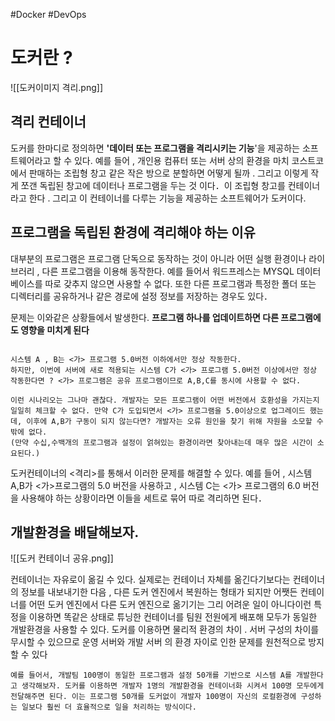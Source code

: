 #Docker #DevOps 
# 도커란 ? 
![[도커이미지 격리.png]]
## 격리 컨테이너 

도커를 한마디로 정의하면 **'데이터 또는 프로그램을 격리시키는 기능**'을 제공하는 소프트웨어라고 할 수 있다. 예를 들어 , 개인용 컴퓨터 또는 서버 상의 환경을 마치 코스트코에서 판매하는 조립형 창고 같은 작은 방으로 분할하면 어떻게 될까 . 그리고 이렇게 작게 쪼갠 독립된 창고에 데이터나 프로그램을 두는 것 이다．이 조립형 창고를 컨테이너라고 한다 . 그리고 이 컨테이너를 다루는 기능을 제공하는 소프트웨어가 도커이다. 

## 프로그램을 독립된 환경에 격리해야 하는 이유

대부분의 프로그램은 프로그램 단독으로 동작하는 것이 아니라 어떤 실행 환경이나 라이브러리 , 다른 프로그램을 이용해 동작한다. 예를 들어서 워드프레스는 MYSQL 데이터베이스를 따로 갖추지 않으면 사용할 수 없다. 또한 다른 프로그램과 특정한 폴더 또는 디렉터리를 공유하거나 같은 경로에 설정 정보를 저장하는 경우도 있다．

문제는 이와같은 상황들에서 발생한다. **프로그램 하나를 업데이트하면 다른 프로그램에도 영향을 미치게 된다**

```

시스템 A , B는 <가> 프로그램 5.0버전 이하에서만 정상 작동한다. 
하지만, 이번에 서버에 새로 적용되는 시스템 C가 <가> 프로그램 5.0버전 이상에서만 정상 작동한다면 ? <가> 프로그램은 공유 프로그램이므로 A,B,C를 동시에 사용할 수 없다. 

이런 시나리오는 그나마 괜찮다. 개발자는 모든 프로그램이 어떤 버전에서 호환성을 가지는지 일일히 체크할 수 없다. 만약 C가 도입되면서 <가> 프로그램을 5.0이상으로 업그레이드 했는데, 이후에 A,B가 구동이 되지 않는다면? 개발자는 오류 원인을 찾기 위해 자원을 소모할 수 밖에 없다. 
(만약 수십,수백개의 프로그램과 설정이 얽혀있는 환경이라면 찾아내는데 매우 많은 시간이 소요된다.)

```

도커컨테이너의 <격리>를 통해서 이러한 문제를 해결할 수 있다. 예를 들어 , 시스템 A,B가 <가>프로그램의 5.0 버전을 사용하고 , 시스템 C는 <가> 프로그램의 6.0 버전을 사용해야 하는 상황이라면 이들을 세트로 묶어 따로 격리하면 된다．


## 개발환경을 배달해보자. 
![[도커 컨테이너 공유.png]]

컨테이너는 자유로이 옮길 수 있다. 실제로는 컨테이너 자쳬를 옮긴다기보다는 컨테이너의 정보를 내보내기한 다음 , 다른 도커 엔진에서 복원하는 형태가 되지만 어쨋든 컨테이너를 어떤 도커 엔진에서 다른 도커 엔진으로 옮기기는 그리 어려운 일이 아니다이런 특정을 이용하면 똑같은 상태로 튜닝한 컨테이너를 팀원 전원에게 배포해 모두가 동일한 개발환경을 사용할 수 있다. 도커를 이용하면 물리적 환경의 차이 . 서버 구성의 차이를 무시할 수 있으므로 운영 서버와 개발 서버 의 환경 자이로 인한 문제를 원천적으로 방지할 수 있다

```
예를 들어서, 개발팀 100명이 동일한 프로그램과 설정 50개를 기반으로 시스템 A를 개발한다고 생각해보자. 도커를 이용하면 개발자 1명의 개발환경을 컨테이너화 시켜서 100명 모두에게 전달해주면 된다. 이는 프로그램 50개를 도커없이 개발자 100명이 자신의 로컬환경에 구성하는 일보다 훨씬 더 효율적으로 일을 처리하는 방식이다. 
```



